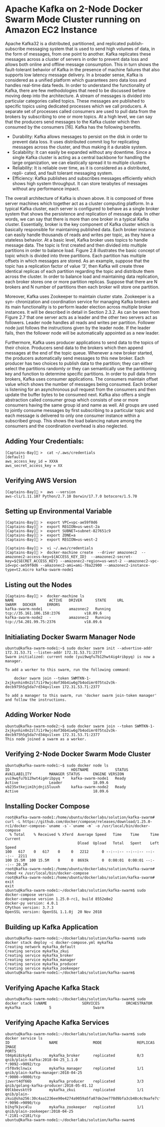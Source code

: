 # Apache Kafka on 2-Node Docker Swarm Mode Cluster running on Amazon EC2 Instance

Apache Kafka32 is a distributed, partitioned, and replicated publish-subscribe messaging system that is used to send high volumes of data, in the form of messages, from one point to another. Kafka replicates these messages across a cluster of servers in order to prevent data loss and allows both online and offline message consumption. This in turn shows the fault-tolerant behavior of Kafka in the presence of machine failures that also supports low latency message delivery. In a broader sense, Kafka is considered as a unified platform which guarantees zero data loss and handles real-time data feeds. In order to understand the functionality of Kafka, there are few methodologies that need to be discussed before moving deep into the architecture. A stream of messages is divided into particular categories called topics. These messages are published to specific topics using dedicated processes which we call producers. A separate set of processes called consumers are used to pull data from the brokers by subscribing to one or more topics. At a high level, we can say that the producers send messages to the Kafka cluster which then consumed by the consumers [16]. Kafka has the following benefits.

- Durability: Kafka allows messages to persist on the disk in order to prevent data loss. It uses distributed commit log for replicating messages across the cluster, and thus making it a durable system.
- Scalability: It can easily be expanded without any downtime. Since a single Kafka cluster is acting as a central backbone for handling the large organization, we can elastically spread it to multiple clusters.
- Reliability: It is reliable over time, as it is considered as a distributed, repli- cated, and fault tolerant messaging system.
- Efficiency: Kafka publishes and subscribes messages efficiently which shows high system throughput. It can store terabytes of messages without any performance impact.

The overall architecture of Kafka is shown above. It is composed of three server machines which together act as a cluster computing platform. In a typical Kafka cluster, each server is configured to behave as a single broker system that shows the persistence and replication of message data. In other words, we can say that there is more than one broker in a typical Kafka cluster. Essentially, broker is the key component of Kafka cluster which is basically responsible for maintaining published data. Each broker instance can easily handle thousands of reads and writes per topic, as they have a stateless behavior. At a basic level, Kafka broker uses topics to handle message data. The topic is first created and then divided into multiple partitions in order to balance load. Figure 2.8 illustrates the basic concept of topic which is divided into three partitions. Each partition has multiple offsets in which messages are stored. As an example, suppose that the topic has a replication factor of value ‘3’, then Kafka will create three identical replicas of each partition regarding the topic and distribute them across the cluster. In order to balance load and maintaining data replication, each broker stores one or more partition replicas. Suppose that there are N brokers and N number of partitions then each broker will store one partition.

Moreover, Kafka uses Zookeeper to maintain cluster state. Zookeeper is a syn- chronization and coordination service for managing Kafka brokers and its main functionality is to perform leader election across multiple broker instances. It will be described in detail in Section 2.3.2. As can be seen from Figure 2.7 that one server acts as a leader and the other two servers act as followers. Leader node handles all reads and writes per partition. Follower node just follows the instructions given by the leader node. If the leader fails, then the follower node will be automatically appointed as a new leader.

Furthermore, Kafka uses producer applications to send data to the topics of their choice. Producers send data to the brokers which then append messages at the end of the topic queue. Whenever a new broker started, the producers automatically send messages to this new broker. Each producer has two choices to publish data to the partition; they can either select the partitions randomly or they can semantically use the partitioning key and function to determine specific partitions. In order to pull data from brokers, Kafka uses consumer applications. The consumers maintain offset value which shows the number of messages being consumed. Each broker is listening for an asynchronous pull request from the consumers and then update the buffer bytes to be consumed next. Kafka also offers a single abstraction called consumer group which consists of one or more consumers having the same group id and name as well. All groups are used to jointly consume messages by first subscribing to a particular topic and each message is delivered to only one consumer instance within a subscribed group. This shows the load balancing nature among the consumers and the coordination overhead is also neglected.






## Adding Your Credentials:

```
[Captains-Bay]🚩 >  cat ~/.aws/credentials
[default]
aws_access_key_id = XXXA 
aws_secret_access_key = XX
```

## Verifying AWS Version

```
[Captains-Bay]🚩 >  aws --version
aws-cli/1.11.107 Python/2.7.10 Darwin/17.7.0 botocore/1.5.70
```

## Setting up Environmental Variable

```
[Captains-Bay]🚩 >  export VPC=vpc-ae59f0d6
[Captains-Bay]🚩 >  export REGION=us-west-2a
[Captains-Bay]🚩 >  export SUBNET=subnet-827651c9
[Captains-Bay]🚩 >  export ZONE=a
[Captains-Bay]🚩 >  export REGION=us-west-2
```


```
[Captains-Bay]🚩 >  vi ~/.aws/credentials 
[Captains-Bay]🚩 >  docker-machine create  --driver amazonec2  --amazonec2-access-key=${ACCESS_KEY_ID}  --amazonec2-secret-key=${SECRET_ACCESS_KEY} --amazonec2-region=us-west-2 --amazonec2-vpc-id=vpc-ae59f0d6 --amazonec2-ami=ami-78a22900 --amazonec2-instance-type=t2.micro kafka-swarm-node1
```

## Listing out the Nodes

```
[Captains-Bay]🚩 >  docker-machine ls
NAME                ACTIVE   DRIVER      STATE     URL                         SWARM   DOCKER     ERRORS
kafka-swarm-node1   -        amazonec2   Running   tcp://35.161.106.158:2376           v18.09.6   
kafka-swarm-node2   -        amazonec2   Running   tcp://54.201.99.75:2376             v18.09.6 
```

## Initialiating Docker Swarm Manager Node

```
ubuntu@kafka-swarm-node1:~$ sudo docker swarm init --advertise-addr 172.31.53.71 --listen-addr 172.31.53.71:2377
Swarm initialized: current node (yui9wqfu7b12hwt4ig4ribpyq) is now a manager.

To add a worker to this swarm, run the following command:

    docker swarm join --token SWMTKN-1-2xjkynhin0n2zl7i1r9wjc4of36b4iw6g7b4odimr075to2v3k-decb975h5g5da7rd34qvilxen 172.31.53.71:2377

To add a manager to this swarm, run 'docker swarm join-token manager' and follow the instructions.
```

## Adding Worker Node

```
ubuntu@kafka-swarm-node2:~$ sudo docker swarm join --token SWMTKN-1-2xjkynhin0n2zl7i1r9wjc4of36b4iw6g7b4odimr075to2v3k-decb975h5g5da7rd34qvilxen 172.31.53.71:2377
This node joined a swarm as a worker.
```

## Verifying 2-Node Docker Swarm Mode Cluster

```
ubuntu@kafka-swarm-node1:~$ sudo docker node ls
ID                            HOSTNAME            STATUS              AVAILABILITY        MANAGER STATUS      ENGINE VERSION
yui9wqfu7b12hwt4ig4ribpyq *   kafka-swarm-node1   Ready               Active              Leader              18.09.6
vb235xtkejim1hjdnji5luuxh     kafka-swarm-node2   Ready               Active                                  18.09.6
```

## Installing Docker Compose

```
root@kafka-swarm-node1:/home/ubuntu/dockerlabs/solution/kafka-swarm# curl -L https://github.com/docker/compose/releases/download/1.25.0-rc1/docker-compose-`uname -s`-`uname -m` -o /usr/local/bin/docker-compose
  % Total    % Received % Xferd  Average Speed   Time    Time     Time  Current
                                 Dload  Upload   Total   Spent    Left  Speed
100   617    0   617    0     0   2212      0 --:--:-- --:--:-- --:--:--  2211
100 15.5M  100 15.5M    0     0  8693k      0  0:00:01  0:00:01 --:--:-- 20.1M
root@kafka-swarm-node1:/home/ubuntu/dockerlabs/solution/kafka-swarm# chmod +x /usr/local/bin/docker-compose
root@kafka-swarm-node1:/home/ubuntu/dockerlabs/solution/kafka-swarm# exit
exit
ubuntu@kafka-swarm-node1:~/dockerlabs/solution/kafka-swarm$ sudo docker-compose version
docker-compose version 1.25.0-rc1, build 8552e8e2
docker-py version: 4.0.1
CPython version: 3.7.3
OpenSSL version: OpenSSL 1.1.0j  20 Nov 2018
```

## Building up Kafka Application

```
ubuntu@kafka-swarm-node1:~/dockerlabs/solution/kafka-swarm$ sudo docker stack deploy -c docker-compose.yml mykafka
Creating network mykafka_default
Creating service mykafka_zkui
Creating service mykafka_broker
Creating service mykafka_manager
Creating service mykafka_producer
Creating service mykafka_zookeeper
ubuntu@kafka-swarm-node1:~/dockerlabs/solution/kafka-swarm$
```

## Verifying Apache Kafka Stack

```
ubuntu@kafka-swarm-node1:~/dockerlabs/solution/kafka-swarm$ sudo docker stack lsNAME                SERVICES            ORCHESTRATOR
mykafka             5                   Swarm
```

## Verifying Apache Kafka Services

```
ubuntu@kafka-swarm-node1:~/dockerlabs/solution/kafka-swarm$ sudo docker service ls
ID                  NAME                MODE                REPLICAS            IMAGE                                                                                     PORTS
t04p6i8zky4z        mykafka_broker      replicated          0/3                 qnib/plain-kafka:2018-04-25_1.1.0                                                         *:9092->9092/tcp
r5f0x9clnwix        mykafka_manager     replicated          1/1                 qnib/plain-kafka-manager:2018-04-25                                                       *:9000->9000/tcp
jzwvrt4df66b        mykafka_producer    replicated          3/3                 qnib/golang-kafka-producer:2018-05-01.12                                                  
09lkbevsktt9        mykafka_zkui        replicated          1/1                 qnib/plain-zkui@sha256:30c4aa1236ee90e4274a9059a5fa87de2ee778d9bfa3cb48c4c9aafe7cfa1a13   *:9090->9090/tcp
b1hqfk1vc4lu        mykafka_zookeeper   replicated          1/1                 qnib/plain-zookeeper:2018-04-25                                                           *:2181->2181/tcp
ubuntu@kafka-swarm-node1:~/dockerlabs/solution/kafka-swarm$ 
```


